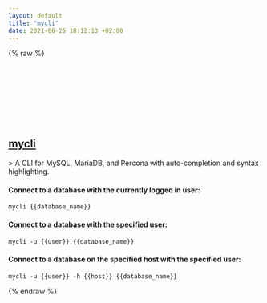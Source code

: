 ```yaml
---
layout: default
title: "mycli"
date: 2021-06-25 18:12:13 +02:00
---
```

{% raw %}
<h2 id="mycli">
  <a href="/en/linux/mycli.html">mycli</a> <a href="#mycli"><svg class="icon">
    <use href="/assets/images/unicode_sprite.svg#link" />
  </svg></a>
</h2>
> A CLI for MySQL, MariaDB, and Percona with auto-completion and syntax highlighting.

#### Connect to a database with the currently logged in user:
```shell
mycli {{database_name}}
```
#### Connect to a database with the specified user:
```shell
mycli -u {{user}} {{database_name}}
```
#### Connect to a database on the specified host with the specified user:
```shell
mycli -u {{user}} -h {{host}} {{database_name}}
```
{% endraw %}